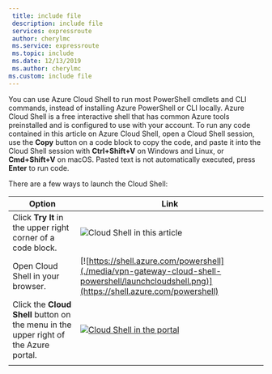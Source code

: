 ```yaml
---
 title: include file
 description: include file
 services: expressroute
 author: cherylmc
 ms.service: expressroute
 ms.topic: include
 ms.date: 12/13/2019
 ms.author: cherylmc
ms.custom: include file
---
```


You can use Azure Cloud Shell to run most PowerShell cmdlets and CLI commands, instead of installing Azure PowerShell or CLI locally. Azure Cloud Shell is a free interactive shell that has common Azure tools preinstalled and is configured to use with your account. To run any code contained in this article on Azure Cloud Shell, open a Cloud Shell session, use the **Copy** button on a code block to copy the code, and paste it into the Cloud Shell session with __Ctrl+Shift+V__ on Windows and Linux, or __Cmd+Shift+V__ on macOS. Pasted text is not automatically executed, press **Enter** to run code.

There are a few ways to launch the Cloud Shell:

| Option | Link |
|-----------------------------------------------|---|
| Click **Try It** in the upper right corner of a code block. | ![Cloud Shell in this article](./media/vpn-gateway-cloud-shell-powershell/cloud-shell-powershell-try-it.png) |
| Open Cloud Shell in your browser. | [![https://shell.azure.com/powershell](./media/vpn-gateway-cloud-shell-powershell/launchcloudshell.png)](https://shell.azure.com/powershell) |
| Click the **Cloud Shell** button on the menu in the upper right of the Azure portal. | [![Cloud Shell in the portal](./media/vpn-gateway-cloud-shell-powershell/cloud-shell-menu.png)](https://portal.azure.com) |
|  |  |
